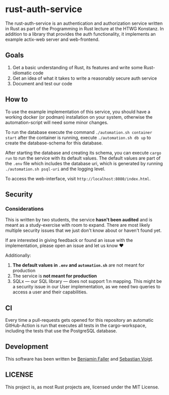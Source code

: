 # rust-auth-service

The rust-auth-service is an authentication and authorization service written in Rust as part of the Programming in Rust lecture at the HTWG Konstanz.
In addition to a library that provides the auth functionality, it implements an example actix-web server and web-frontend.

## Goals

1. Get a basic understanding of Rust, its features and write some Rust-idiomatic code
2. Get an idea of what it takes to write a reasonably secure auth service
3. Document and test our code

## How to

To use the example implementation of this service, you should have a working docker (or podman) installation on your system, otherwise the automation-script will need some minor changes.

To run the database execute the command `./automation.sh container start` after the container is running, execute `./automation.sh db up` to create the database-schema for this database.

After starting the database and creating its schema, you can execute `cargo run` to run the service with its default values.
The default values are part of the `.env` file which includes the database uri, which is generated by running `./automation.sh psql-uri` and the logging level.

To access the web-interface, visit `http://localhost:8080/index.html`.

## Security

### Considerations

This is written by two students, the service **hasn't been audited** and is meant as a study-exercise with room to expand.
There are most likely multiple security issues that we just don't know about or haven't found yet.

If are interested in giving feedback or found an issue with the implementation, please open an issue and let us know ❤️

Additionally:

1. **The default values in `.env` and `automation.sh`** are not meant for production
2. The service is **not meant for production**
3. SQLx — our SQL library — does not support 1:n mapping. This might be a security issue in our User implementation, as we need two queries to access a user and their capabilities.

## CI

Every time a pull-requests gets opened for this repository an automatic GitHub-Action is run that executes all tests in the cargo-workspace, including the tests that use the PostgreSQL database.

## Development

This software has been written be [Benjamin Faller](https://github.com/b-faller) and [Sebastian Voigt](https://github.com/VoigtSebastian).

## LICENSE

This project is, as most Rust projects are, licensed under the MIT License.
